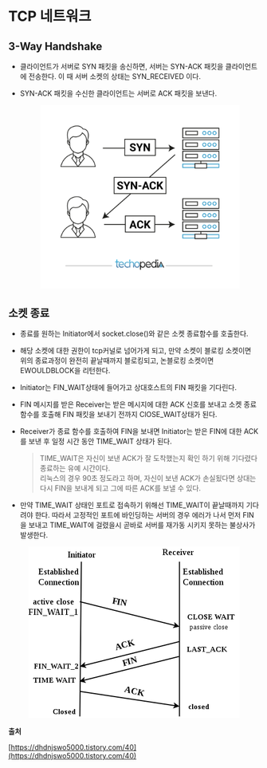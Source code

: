 # TCP 네트워크

## 3-Way Handshake

* 클라이언트가 서버로 SYN 패킷을 송신하면, 서버는 SYN-ACK 패킷을 클라이언트에 전송한다. 이 때 서버 소켓의 상태는 SYN\_RECEIVED 이다.
*   SYN-ACK 패킷을 수신한 클라이언트는 서버로 ACK 패킷을 보낸다.

    <figure><img src="../../.gitbook/assets/image (6) (1) (1) (1) (1).png" alt=""><figcaption></figcaption></figure>

## 소켓 종료

* 종료를 원하는 Initiator에서 socket.close()와 같은 소켓 종료함수를 호출한다.
* 해당 소켓에 대한 권한이 tcp커널로 넘어가게 되고, 만약 소켓이 블로킹 소켓이면 위의 종료과정이 완전히 끝날때까지 블로킹되고, 논블로킹 소켓이면 EWOULDBLOCK을 리턴한다.
* Initiator는 FIN\_WAIT상태에 들어가고 상대호스트의 FIN 패킷을 기다린다.
* FIN 메시지를 받은 Receiver는 받은 메시지에 대한 ACK 신호를 보내고 소켓 종료 함수를 호출해 FIN 패킷을 보내기 전까지 ClOSE\_WAIT상태가 된다.
*   Receiver가 종료 함수를 호출하여 FIN을 보내면 Initiator는 받은 FIN에 대한 ACK를 보낸 후 일정 시간 동안 TIME\_WAIT 상태가 된다.

    > TIME\_WAIT은 자신이 보낸 ACK가 잘 도착했는지 확인 하기 위해 기다렸다 종료하는 유예 시간이다.\
    > 리눅스의 경우 90초 정도라고 하며, 자신이 보낸 ACK가 손실됬다면 상대는 다시 FIN을 보내게 되고 그에 따른 ACK를 보낼 수 있다.

    &#x20;
*   만약 TIME\_WAIT 상태인 포트로 접속하기 위해선 TIME\_WAIT이 끝날때까지 기다려야 한다. 따라서 고정적인 포트에 바인딩하는 서버의 경우 에러가 나서 먼저 FIN을 보내고 TIME\_WAIT에 걸렸을시 곧바로 서버를 재가동 시키지 못하는 불상사가 발생한다.

    &#x20;

<figure><img src="../../.gitbook/assets/image (1) (1) (1) (1) (1) (1) (1) (1) (1) (1) (1) (1) (1) (1) (1) (1) (1).png" alt=""><figcaption></figcaption></figure>





**출처**

[https://dhdnjswo5000.tistory.com/40](https://dhdnjswo5000.tistory.com/40)

